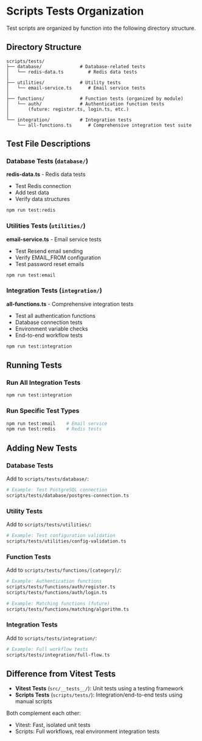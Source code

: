 # Scripts Tests Organization

Test scripts are organized by function into the following directory structure.

## Directory Structure

```
scripts/tests/
├── database/              # Database-related tests
│   └── redis-data.ts         # Redis data tests
│
├── utilities/             # Utility tests
│   └── email-service.ts      # Email service tests
│
├── functions/             # Function tests (organized by module)
│   └── auth/              # Authentication function tests
│       (future: register.ts, login.ts, etc.)
│
└── integration/           # Integration tests
    └── all-functions.ts      # Comprehensive integration test suite
```

## Test File Descriptions

### Database Tests (`database/`)

**redis-data.ts** - Redis data tests

- Test Redis connection
- Add test data
- Verify data structures

```bash
npm run test:redis
```

### Utilities Tests (`utilities/`)

**email-service.ts** - Email service tests

- Test Resend email sending
- Verify EMAIL_FROM configuration
- Test password reset emails

```bash
npm run test:email
```

### Integration Tests (`integration/`)

**all-functions.ts** - Comprehensive integration tests

- Test all authentication functions
- Database connection tests
- Environment variable checks
- End-to-end workflow tests

```bash
npm run test:integration
```

## Running Tests

### Run All Integration Tests

```bash
npm run test:integration
```

### Run Specific Test Types

```bash
npm run test:email    # Email service
npm run test:redis    # Redis tests
```

## Adding New Tests

### Database Tests

Add to `scripts/tests/database/`:

```bash
# Example: Test PostgreSQL connection
scripts/tests/database/postgres-connection.ts
```

### Utility Tests

Add to `scripts/tests/utilities/`:

```bash
# Example: Test configuration validation
scripts/tests/utilities/config-validation.ts
```

### Function Tests

Add to `scripts/tests/functions/[category]/`:

```bash
# Example: Authentication functions
scripts/tests/functions/auth/register.ts
scripts/tests/functions/auth/login.ts

# Example: Matching functions (future)
scripts/tests/functions/matching/algorithm.ts
```

### Integration Tests

Add to `scripts/tests/integration/`:

```bash
# Example: Full workflow tests
scripts/tests/integration/full-flow.ts
```

## Difference from Vitest Tests

- **Vitest Tests** (`src/__tests__/`): Unit tests using a testing framework
- **Scripts Tests** (`scripts/tests/`): Integration/end-to-end tests using manual scripts

Both complement each other:

- Vitest: Fast, isolated unit tests
- Scripts: Full workflows, real environment integration tests
